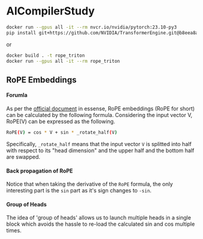 # AICompilerStudy

```bash
docker run --gpus all -it --rm nvcr.io/nvidia/pytorch:23.10-py3
pip install git+https://github.com/NVIDIA/TransformerEngine.git@b8eea8a
```

or 

```bash
docker build . -t rope_triton
docker run --gpus all -it --rm rope_triton
```

## RoPE Embeddings

#### Forumla
As per the [official document](https://arxiv.org/abs/2104.09864) in essense, RoPE embeddings (RoPE for short) can be calculated by the following formula. Considering the input vector V, RoPE(V) can be expressed as the following.
```bash
RoPE(V) = cos * V + sin * _rotate_half(V)
```
Specifically, `_rotate_half` means that the input vector `V` is splitted into half with respect to its "head dimension" and the upper half and the bottom half are swapped. 

#### Back propagation of RoPE
Notice that when taking the derivative of the `RoPE` formula, the only interesting part is the `sin` part as it's sign changes to `-sin`. 

#### Group of Heads
The idea of 'group of heads' allows us to launch multiple heads in a single block which avoids the hassle to re-load the calculated sin and cos multiple times.